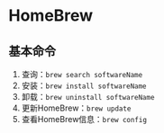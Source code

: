 # HomeBrew

## 基本命令
1. 查询：`brew search softwareName`
2. 安装：`brew install softwareName`
3. 卸载：`brew uninstall softwareName`
4. 更新HomeBrew：`brew update`
5. 查看HomeBrew信息：`brew config`